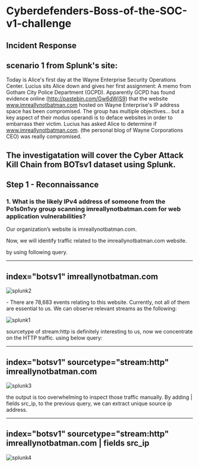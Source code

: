 # Cyberdefenders-Boss-of-the-SOC-v1-challenge

##  Incident Response

## scenario 1 from Splunk's site:

Today is Alice's first day at the Wayne Enterprise Security Operations Center. Lucius sits Alice down and gives her first assignment: A memo from Gotham City Police Department (GCPD). Apparently GCPD has found evidence online (http://pastebin.com/Gw6dWjS9) that the website www.imreallynotbatman.com hosted on Wayne Enterprise's IP address space has been compromised. The group has multiple objectives... but a key aspect of their modus operandi is to deface websites in order to embarrass their victim. Lucius has asked Alice to determine if www.imreallynotbatman.com. (the personal blog of Wayne Corporations CEO) was really compromised.


## The investigatation will cover the Cyber Attack Kill Chain from BOTsv1 dataset using Splunk.

## Step 1 - Reconnaissance

### 1. What is the likely IPv4 address of someone from the Po1s0n1vy group scanning imreallynotbatman.com for web application vulnerabilities?

   Our organization’s website is imreallynotbatman.com.

   Now, we will identify traffic related to the imreallynotbatman.com website.

   by using following query.

   -------------------------------------
   index="botsv1" imreallynotbatman.com
   -------------------------------------

   ![splunk2](https://github.com/user-attachments/assets/a062c715-5d6c-413f-92ee-4602bfee5287)  

<space>
   - There are 78,683 events relating to this website. Currently, not all of them are essential to us.
     We can observe relevant streams as the following:

   ![splunk1](https://github.com/user-attachments/assets/828bf146-0b10-4e6d-aafe-696dcd848645)



sourcetype of stream:http is definitely interesting to us, now we concentrate on the HTTP traffic.
using below query:

-------------------------------------------------------------
index="botsv1" sourcetype="stream:http" imreallynotbatman.com
-------------------------------------------------------------

![splunk3](https://github.com/user-attachments/assets/7dfec733-bf93-490a-a538-c2b9f56177eb)



the output is too overwhelming to inspect those traffic manually.
By adding | fields src_ip, to the  previous query, we can extract unique source ip address.

-----------------------------------------------------------------------------
index="botsv1" sourcetype="stream:http" imreallynotbatman.com | fields src_ip
-----------------------------------------------------------------------------

![splunk4](https://github.com/user-attachments/assets/91d19c81-12ae-4b6b-b654-6564194d7b9b)











